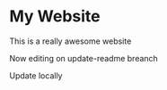 # My Website

This is a really awesome website

Now editing on update-readme breanch

Update locally
